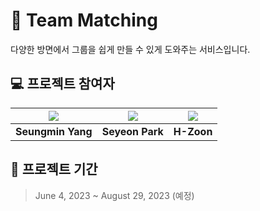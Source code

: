 # 🔖 **Team Matching**

다양한 방면에서 그룹을 쉽게 만들 수 있게 도와주는 서비스입니다.

## 💻 프로젝트 참여자

| [![](https://github.com/yjsmk0902.png?size=100)](https://github.com/yjsmk0902) | [![](https://github.com/yeon7485.png?size=100)](https://github.com/yeon7485) | [![](https://github.com/H-Zoon.png?size=100)](https://github.com/H-Zoon) |
| :-----------------------------------------: | :--------------------------------------------: | :--------------------------------------------: |
|         **Seungmin Yang**                   |         **Seyeon Park**                        |        **H-Zoon**                        |

## 📅 프로젝트 기간

> June 4, 2023 ~ August 29, 2023 (예정)
